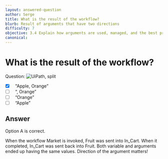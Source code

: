 ```yaml
---
layout: answered-question
author: Serge
title: What is the result of the workflow?
blurb: Result of arguments that have two directions
difficulty: 7
objective: 3.4 Explain how arguments are used, managed, and the best practice for using the argument direction in the UiPath Studio Arguments panel
canonical: 
---
```


<h1>What is the result of the workflow?</h1>

Question:  <img src="https://github.com/uipath-certification/uipath-certification.github.io/blob/master/assets/Arguments -In-Fruit-In_Cart3.jpg" class="img-fluid" alt="UiPath, split">

 - [X] &nbsp;  "Apple, Orange”
 - [ ] &nbsp;  “, Orange”
 - [ ] &nbsp;  “Orange”
 - [ ] &nbsp;  “Apple”

## Answer

Option A is correct.

When the workflow Market is invoked, Fruit was sent into In_Cart. When it completed, In_Cart was sent back into Fruit.  Both variable and arguments ended up having the same values.  Direction of the argument matters!

